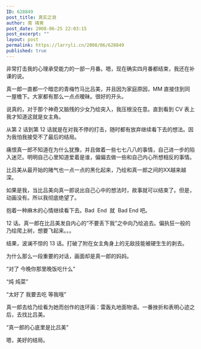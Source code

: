```yaml
---
ID: 628849
post_title: 真实之泪
author: 南 靖男
post_date: 2008-06-25 22:03:15
post_excerpt: ""
layout: post
permalink: https://larryli.cn/2008/06/628849
published: true
---
```

非常打击我的心理承受能力的一部一月番。嗯，现在确实四月番都结束，我还在补课的说。

真一郎一直都一个暗恋的青梅竹马比吕美，并且因为家庭原因，MM 直接住到同一屋檐下。大家都有那么一点点暧昧。很好的开头。

说真的，对于那个神奇又脑残的少女乃绘突入，我压根没在意。直到看到 CV 表上我才知道这就是女主角。

从第 2 话到第 12 话就是在对我不停的打击，随时都有放弃继续看下去的想法。因为我怕我接受不了最后的结局。

痛恨真一郎不知道在为什么犹豫，并且做着一些七七八八的事情，自己进一步的陷入迷茫。明明自己心里知道爱着是谁，偏偏去做一些和自己内心所想相反的事情。

比吕美从最开始的赌气也一点一点的黑化起来，乃绘和真一郎之间的XX越来越深。

如果是我，当比吕美向真一郎说出自己心中的想法时，故事就可以结束了。但是，动画没有。所以我彻底绝望了。

抱着一种麻木的心情继续看下去。Bad  End  就  Bad End 吧。

12 话。真一郎在比吕美发自内心的“不要丢下我”之中向乃绘追去。偏执狂一般的乃绘爬上树，想要飞起来。。。

结果，波澜不惊的 13 话。打破了附在女主角身上的无敌技能被硬生生的剥去。

为什么那么一段重要的对话，画面却是真一郎的妈妈。

“对了 今晚你那里晚饭吃什么”

“炖 炖菜”

“太好了 我要去吃 等我哦”

真一郎去给乃绘看为她而创作的连环画：雷轰丸地面物语。一番挫折和表明心迹之后，去找比吕美。

“真一郎的心底里是比吕美”

嗯，美好的结局。